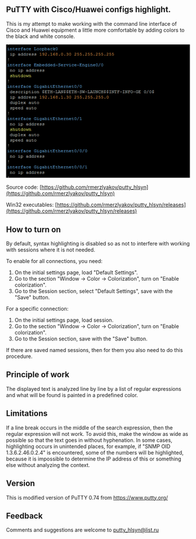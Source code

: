 ## PuTTY with Cisco/Huawei configs highlight.

This is my attempt to make working with the command line interface of Cisco and Huawei equipment a little more comfortable by adding colors to the black and white console.

![screenshot1](screenshot1.png)

Source code: [https://github.com/rmerzlyakov/putty_hlsyn](https://github.com/rmerzlyakov/putty_hlsyn)

Win32 executables: [https://github.com/rmerzlyakov/putty_hlsyn/releases](https://github.com/rmerzlyakov/putty_hlsyn/releases)

## How to turn on
By default, syntax highlighting is disabled so as not to interfere with working with sessions where it is not needed.

To enable for all connections, you need:
1. On the initial settings page, load "Default Settings".
2. Go to the section "Window -> Color -> Colorization", turn on "Enable colorization".
3. Go to the Session section, select "Default Settings", save with the "Save" button.

For a specific connection:
1. On the initial settings page, load session.
2. Go to the section "Window -> Color -> Colorization", turn on "Enable colorization".
3. Go to the Session section, save with the "Save" button.

If there are saved named sessions, then for them you also need to do this procedure.

## Principle of work
The displayed text is analyzed line by line by a list of regular expressions and what will be found is painted in a predefined color.

## Limitations
If a line break occurs in the middle of the search expression, then the regular expression will not work.
To avoid this, make the window as wide as possible so that the text goes in without hyphenation.
In some cases, highlighting occurs in unintended places, for example, if "SNMP OID 1.3.6.2.46.0.2.4" is encountered, some of the numbers will be highlighted, because it is impossible to determine the IP address of this or something else without analyzing the context.

## Version
This is modified version of PuTTY 0.74 from https://www.putty.org/

## Feedback
Comments and suggestions are welcome to putty_hlsyn@list.ru
